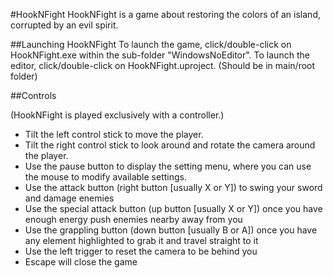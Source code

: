 #HookNFight
HookNFight is a game about restoring the colors of an island, corrupted by an evil spirit.

##Launching HookNFight
To launch the game, click/double-click on HookNFight.exe within the sub-folder "WindowsNoEditor".
To launch the editor, click/double-click on HookNFight.uproject. (Should be in main/root folder)

##Controls

(HookNFight is played exclusively with a controller.)

- Tilt the left control stick to move the player.
- Tilt the right control stick to look around and rotate the camera around the player.
- Use the pause button to display the setting menu, where you can use the mouse to modify available settings.
- Use the attack button (right button [usually X or Y]) to swing your sword and damage enemies
- Use the special attack button (up button [usually X or Y]) once you have enough energy push enemies nearby away from you
- Use the grappling button (down button [usually B or A]) once you have any element highlighted to grab it and travel straight to it
- Use the left trigger to reset the camera to be behind you
- Escape will close the game